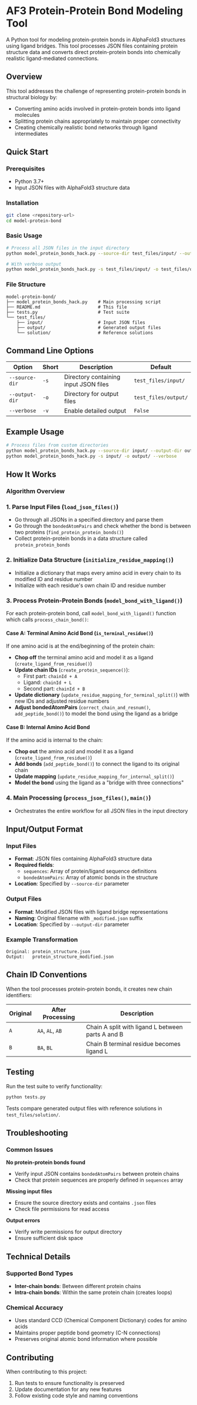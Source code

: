 # AF3 Protein-Protein Bond Modeling Tool

A Python tool for modeling protein-protein bonds in AlphaFold3 structures using ligand bridges. This tool processes JSON files containing protein structure data and converts direct protein-protein bonds into chemically realistic ligand-mediated connections.

## Overview

This tool addresses the challenge of representing protein-protein bonds in structural biology by:
- Converting amino acids involved in protein-protein bonds into ligand molecules
- Splitting protein chains appropriately to maintain proper connectivity
- Creating chemically realistic bond networks through ligand intermediates

## Quick Start

### Prerequisites
- Python 3.7+
- Input JSON files with AlphaFold3 structure data

### Installation
```bash
git clone <repository-url>
cd model-protein-bond
```

### Basic Usage
```bash
# Process all JSON files in the input directory
python model_protein_bonds_hack.py --source-dir test_files/input/ --output-dir test_files/output/

# With verbose output
python model_protein_bonds_hack.py -s test_files/input/ -o test_files/output/ --verbose
```

### File Structure
```
model-protein-bond/
├── model_protein_bonds_hack.py    # Main processing script
├── README.md                      # This file
├── tests.py                       # Test suite
└── test_files/
    ├── input/                     # Input JSON files
    ├── output/                    # Generated output files
    └── solution/                  # Reference solutions
```

## Command Line Options

| Option | Short | Description | Default |
|--------|-------|-------------|---------|
| `--source-dir` | `-s` | Directory containing input JSON files | `test_files/input/` |
| `--output-dir` | `-o` | Directory for output files | `test_files/output/` |
| `--verbose` | `-v` | Enable detailed output | `False` |

## Example Usage
```bash
# Process files from custom directories
python model_protein_bonds_hack.py --source-dir input/ --output-dir output/
python model_protein_bonds_hack.py -s input/ -o output/ --verbose
```

## How It Works

### Algorithm Overview
### 1. Parse Input Files (`load_json_files()`)
- Go through all JSONs in a specified directory and parse them
- Go through the `bondedAtomPairs` and check whether the bond is between two proteins (`find_protein_protein_bonds()`)
- Collect protein-protein bonds in a data structure called `protein_protein_bonds`

### 2. Initialize Data Structure (`initialize_residue_mapping()`)
- Initialize a dictionary that maps every amino acid in every chain to its modified ID and residue number
- Initialize with each residue's own chain ID and residue number

### 3. Process Protein-Protein Bonds (`model_bond_with_ligand()`)
For each protein-protein bond, call `model_bond_with_ligand()` function which calls `process_chain_bond()`:

#### Case A: Terminal Amino Acid Bond (`is_terminal_residue()`)
If one amino acid is at the end/beginning of the protein chain:
- **Chop off** the terminal amino acid and model it as a ligand (`create_ligand_from_residue()`)
- **Update chain IDs** (`create_protein_sequence()`): 
  - First part: `chainId + A`
  - Ligand: `chainId + L` 
  - Second part: `chainId + B`
- **Update dictionary** (`update_residue_mapping_for_terminal_split()`) with new IDs and adjusted residue numbers
- **Adjust bondedAtomPairs** (`correct_chain_and_resnum()`, `add_peptide_bond()`) to model the bond using the ligand as a bridge

#### Case B: Internal Amino Acid Bond  
If the amino acid is internal to the chain:
- **Chop out** the amino acid and model it as a ligand (`create_ligand_from_residue()`)
- **Add bonds** (`add_peptide_bond()`) to connect the ligand to its original chain
- **Update mapping** (`update_residue_mapping_for_internal_split()`)
- **Model the bond** using the ligand as a "bridge with three connections"

### 4. Main Processing (`process_json_files()`, `main()`)
- Orchestrates the entire workflow for all JSON files in the input directory

## Input/Output Format

### Input Files
- **Format**: JSON files containing AlphaFold3 structure data
- **Required fields**: 
  - `sequences`: Array of protein/ligand sequence definitions
  - `bondedAtomPairs`: Array of atomic bonds in the structure
- **Location**: Specified by `--source-dir` parameter

### Output Files
- **Format**: Modified JSON files with ligand bridge representations
- **Naming**: Original filename with `_modified.json` suffix
- **Location**: Specified by `--output-dir` parameter

### Example Transformation
```
Original: protein_structure.json
Output:   protein_structure_modified.json
```

## Chain ID Conventions

When the tool processes protein-protein bonds, it creates new chain identifiers:

| Original | After Processing | Description |
|----------|------------------|-------------|
| `A` | `AA`, `AL`, `AB` | Chain A split with ligand L between parts A and B |
| `B` | `BA`, `BL` | Chain B terminal residue becomes ligand L |

## Testing

Run the test suite to verify functionality:
```bash
python tests.py
```

Tests compare generated output files with reference solutions in `test_files/solution/`.

## Troubleshooting

### Common Issues

**No protein-protein bonds found**
- Verify input JSON contains `bondedAtomPairs` between protein chains
- Check that protein sequences are properly defined in `sequences` array

**Missing input files**
- Ensure the source directory exists and contains `.json` files
- Check file permissions for read access

**Output errors**
- Verify write permissions for output directory
- Ensure sufficient disk space

## Technical Details

### Supported Bond Types
- **Inter-chain bonds**: Between different protein chains
- **Intra-chain bonds**: Within the same protein chain (creates loops)

### Chemical Accuracy
- Uses standard CCD (Chemical Component Dictionary) codes for amino acids
- Maintains proper peptide bond geometry (C-N connections)
- Preserves original atomic bond information where possible

## Contributing

When contributing to this project:
1. Run tests to ensure functionality is preserved
2. Update documentation for any new features
3. Follow existing code style and naming conventions